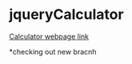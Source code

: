 # jqueryCalculator

[Calculator webpage link](https://htmlpreview.github.io/?https://github.com/warsurge/jqueryCalculator/blob/master/index.html)

*checking out new bracnh